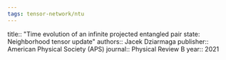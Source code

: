 ```yaml
---
tags: tensor-network/ntu
---
```

title:: "Time evolution of an infinite projected entangled pair state: Neighborhood tensor update"
authors:: Jacek Dziarmaga
publisher:: American Physical Society (APS)
journal:: Physical Review B
year:: 2021


